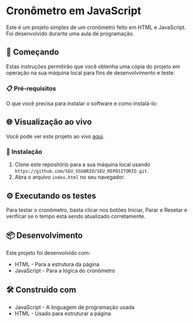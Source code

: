 # Cronômetro em JavaScript

Este é um projeto simples de um cronômetro feito em HTML e JavaScript. Foi desenvolvido durante uma aula de programação.

## 🚀 Começando

Estas instruções permitirão que você obtenha uma cópia do projeto em operação na sua máquina local para fins de desenvolvimento e teste.

### 📋 Pré-requisitos

O que você precisa para instalar o software e como instalá-lo:

## 🌐 Visualização ao vivo

Você pode ver este projeto ao vivo [aqui](https://emanuelsobral.github.io/Cronomretro_JS/).

### 🔧 Instalação

1. Clone este repositório para a sua máquina local usando `https://github.com/SEU_USUARIO/SEU_REPOSITORIO.git`.
2. Abra o arquivo `index.html` no seu navegador.

## ⚙️ Executando os testes

Para testar o cronômetro, basta clicar nos botões Iniciar, Parar e Resetar e verificar se o tempo está sendo atualizado corretamente.

## 📦 Desenvolvimento

Este projeto foi desenvolvido com:

* HTML - Para a estrutura da página
* JavaScript - Para a lógica do cronômetro

## 🛠️ Construído com

* JavaScript - A linguagem de programação usada
* HTML - Usado para estruturar a página
